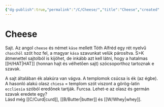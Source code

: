 ```yaml
---
{"dg-publish":true,"permalink":"/C/Cheese/","title":"Cheese","created":"2023-10-13T02:06","updated":"2024-10-25T16:19"}
---
```



# Cheese

Sajt. Az angol `cheese` és német `käse` mellett Tóth Alfréd egy rét nyelvű `chaschöl` szót hoz fel, a magyar `kása` szavunkat velük párosítva. S>K átmenettel sajtolból is kijöhet, de inkább azt kell látni, hogy a hatalmas [[H/HAT\|HAT]] (honnan hajt és vélhetően sajt) szócsoporthoz tartoznak e szavak.  

A sajt általában ék alakúra van vágva. A templomok csúcsa is ék (az égbe). A hasonló alakú olasz `chiesa` = templom szót viszont a görög-latin `eccliesia` szóból eredőnek tartják. Furcsa. Lehet-e az olasz és germán szavak eredete egy?  
Lásd még [[C/Curd\|curd]], [[B/Butter\|butter]] és [[W/Whey\|whey]]. 